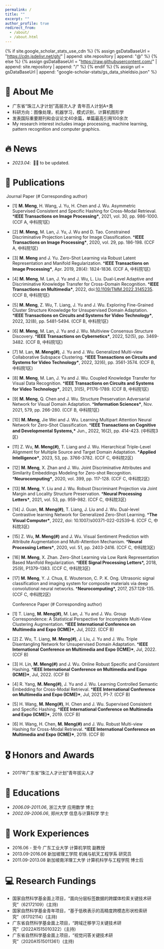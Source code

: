 ```yaml
---
permalink: /
title: ""
excerpt: ""
author_profile: true
redirect_from: 
  - /about/
  - /about.html
---
```


{% if site.google_scholar_stats_use_cdn %}
{% assign gsDataBaseUrl = "https://cdn.jsdelivr.net/gh/" | append: site.repository | append: "@" %}
{% else %}
{% assign gsDataBaseUrl = "https://raw.githubusercontent.com/" | append: site.repository | append: "/" %}
{% endif %}
{% assign url = gsDataBaseUrl | append: "google-scholar-stats/gs_data_shieldsio.json" %}

<span class='anchor' id='about-me'></span>

# 👤 About Me
- 广东省“珠江人才计划”高层次人才   青年百人计划A+类
- 科研方向：图像处理，机器学习，模式识别，计算机图形学 
- 发表国际重要期刊和会议论文40余篇，单篇最高引用100余次
- My research interest includes image processing, machine learning, pattern recognition and computer graphics.


# 🔥 News
- *2023.04*: &nbsp;🎉🎉 to be updated. 


# 📝 Publications 

​       Journal Paper (\# Corresponding author)

- [1] **M. Meng**, H. Wang, J. Yu, H. Chen and J. Wu. Asymmetric Supervised Consistent and Specific Hashing for Cross-Modal Retrieval. ***IEEE Transactions on Image Processing\***, 2021, vol. 30, pp. 986-1000. (CCF A, 中科院1区)

- [2] **M. Meng**, M. Lan, J. Yu, J. Wu and D. Tao. Constrained Discriminative Projection Learning for Image Classification. ***IEEE Transactions on Image Processing\***, 2020, vol. 29, pp. 186-198. (CCF A, 中科院1区)

- [3] **M. Meng** and J. Yu. Zero-Shot Learning via Robust Latent Representation and Manifold Regularization. ***IEEE Transactions on Image Processing\***, Apr. 2019, 28(4): 1824-1836. (CCF A, 中科院1区)

- [4] **M. Meng**, M. Lan, J. Yu and J. Wu, L. Liu. Dual-Level Adaptive and Discriminative Knowledge Transfer for Cross-Domain Recognition. ***IEEE Transactions on Multimedia\***, 2022, doi:[10.1109/TMM.2022.3145235](https://doi.org/10.1109/TMM.2022.3145235). (CCF B, 中科院1区)

- [5] **M. Meng**, Z. Wu, T. Liang, J. Yu and J. Wu. Exploring Fine-Grained Cluster Structure Knowledge for Unsupervised Domain Adaptation. ***IEEE Transactions on Circuits and Systems for Video Technology\***, 2022, 32(8), pp. 5481-5494. (CCF B, 中科院1区)

- [6] **M. Meng**, M. Lan, J. Yu and J. Wu. Multiview Consensus Structure Discovery. ***IEEE Transactions on Cybernetics\***, 2022, 52(5), pp. 3469-3482. (CCF B, 中科院1区)

- [7] M. Lan, **M. Meng(#)**, J. Yu and J. Wu. Generalized Multi-view Collaborative Subspace Clustering. ***IEEE Transactions on Circuits and Systems for Video Technology\***, 2022, 32(6), pp. 3561-3574. (CCF B, 中科院1区)

- [8] **M. Meng**, M. Lan, J. Yu and J. Wu. Coupled Knowledge Transfer for Visual Data Recognition. ***IEEE Transactions on Circuits and Systems for Video Technology\***, 2021, 31(5), P1176-1789. (CCF B, 中科院1区)

- [9] **M. Meng**, Q. Chen and J. Wu. Structure Preservation Adversarial Network for Visual Domain Adaptation. ***Information Sciences\***, Nov. 2021, 579, pp. 266-280. (CCF B, 中科院1区)

- [10] **M. Meng**, Jie Wei and J. Wu. Learning Multipart Attention Neural Network for Zero-Shot Classification. ***IEEE Transactions on Cognitive and Developmental Systems,\*** Jun., 2022, 16(2), pp. 414-423. (中科院3区)

- [11] Z. Wu, **M. Meng(#)**, T. Liang and J. Wu. Hierarchical Triple-Level Alignment for Multiple Source and Target Domain Adaptation. ***Applied Intelligence\***, 2023, 53, pp. 3766-3782. (CCF C, 中科院2区)

- [12] **M. Meng**, X. Zhan and J. Wu. Joint Discriminative Attributes and Similarity Embeddings Modeling for Zero-shot Recognition. ***Neurocomputing\***, 2020, vol. 399, pp. 117-128. (CCF C, 中科院2区)

- [13] **M. Meng**, Y. Liu and J. Wu. Robust Discriminant Projection via Joint Margin and Locality Structure Preservation. ***Neural Processing Letters\***, 2021, vol. 53, pp. 959-982. (CCF C, 中科院3区)

- [14] J. Guan, **M. Meng(#)**, T. Liang, J. Liu and J. Wu. Dual-level Contrastive learning Network for Generalized Zero-Shot Learning. ***The Visual Computer\***, 2022, doi: 10.1007/s00371-022-02539-6. (CCF C, 中科院3区)

- [15] Z. Wu, **M. Meng(#)** and J. Wu. Visual Sentiment Prediction with Attribute Augmentation and Multi-Attention Mechanism. ***Neural Processing Letters\***, 2020, vol. 51, pp. 2403-2416. (CCF C, 中科院3区)

- [16] **M. Meng**, X. Zhan. Zero-Shot Learning via Low Rank Representation Based Manifold Regularization. ***IEEE Signal Processing Letters\*,** 2018, 25(9), P1379-1383. (CCF C, 中科院3区)

- [17] **M. Meng**, Y. J. Chua, E. Wouterson, C. P. K. Ong. Ultrasonic signal classification and imaging system for composite materials via deep convolutional neural networks. ***Neurocomputing\*,** 2017, 257:128-135. (CCF C, 中科院2区)

  Conference Paper (\# Corresponding author)

- [1] T. Liang, **M. Meng(#)**, M. Lan, J. Yu and J. Wu. Group Correspondence: A Statistical Perspective for Incomplete Multi-View Clustering Augmentation. ***IEEE International Conference on Multimedia and Expo (ICME)\***, Jul, 2022. (CCF B)

- [2] Z. Wu, T. Liang, **M. Meng(#)**, J. Liu, J. Yu and J. Wu. Triple Disentangling Network for Unsupervised Domain Adaptation. ***IEEE International Conference on Multimedia and Expo (ICME)\***, Jul, 2022. (CCF B)

- [3] H. Lin, **M. Meng(#)** and J. Wu. Online Robust Specific and Consistent Hashing. ***IEEE International Conference on Multimedia and Expo (ICME)\***, Jul, 2022. (CCF B)

- [4] R. Yang, **M. Meng(#)**, J. Yu and J. Wu. Learning Controlled Semantic Embedding for Cross-Modal Retrieval. ***IEEE International Conference on Multimedia and Expo (ICME)\***, Jul, 2021, P1-7. (CCF B)

- [5] H. Wang, **M. Meng(#)**, H. Chen and J. Wu. Supervised Consistent and Specific Hashing. ***IEEE International Conference on Multimedia and Expo (ICME)\***, 2019. (CCF B)

- [6] H. Wang, H. Chen, **M. Meng(#)** and J. Wu. Robust Multi-view Hashing for Cross-Modal Retrieval. ***IEEE International Conference on Multimedia and Expo (ICME)\***, 2019. (CCF B)

# 🎖 Honors and Awards
- 2017年广东省“珠江人才计划”青年拔尖人才 

# 📖 Educations
- *2006.09-2011.06*, 浙江大学 应用数学 博士
- *2002.09-2006.06*, 郑州大学 信息与计算科学 学士

# 💬 Work Experiences
- 2016.06  -  至今      广东工业大学 计算机学院 副教授
- 2013.09-2016.06        新加坡理工学院 机械与航天工程学系 研究员
- 2011.09-2013.08     新加坡南洋理工大学 计算机科学与工程学院 博士后


# 💻 Research Fundings
- 国家自然科学基金面上项目，“面向分层标签数据的跨媒体检索关键技术研究”（62172109）(主持)
- 国家自然科学基金青年项目，“基于低秩表示的高精度跨模态形状检索研究”（61702114）(主持)
- 广东省自然科学基金面上项目，“跨域迁移学习关键技术研究”（2022A1515010322）(主持)
- 广东省自然科学基金面上项目，“视觉问答关键技术研究”（2020A1515011361）(主持)
